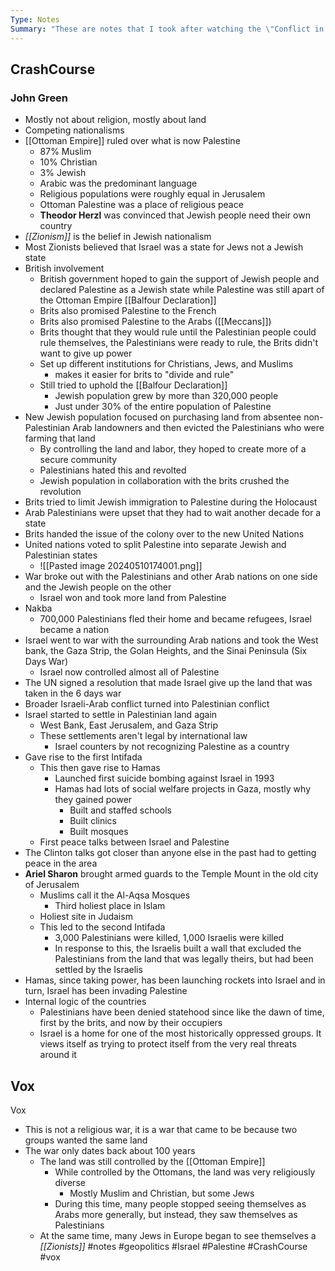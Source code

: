 ```yaml
---
Type: Notes
Summary: "These are notes that I took after watching the \"Conflict in Israel and Palestine through 2015: Crash Course World History #223\" video hosted by John Green. This was prompted by a discussion I had with Mitchell in which I realized that I didn't know a lot about the issue."
---
```


## CrashCourse
### John Green
- Mostly not about religion, mostly about land
- Competing nationalisms
- [[Ottoman Empire]] ruled over what is now Palestine
	- 87% Muslim
	- 10% Christian
	- 3% Jewish
	- Arabic was the predominant language
	- Religious populations were roughly equal in Jerusalem 
	- Ottoman Palestine was a place of religious peace
	- **Theodor Herzl** was convinced that Jewish people need their own country
- *[[Zionism]]* is the belief in Jewish nationalism
- Most Zionists believed that Israel was a state for Jews not a Jewish state
- British involvement
	- British government hoped to gain the support of Jewish people and declared Palestine as a Jewish state while Palestine was still apart of the Ottoman Empire [[Balfour Declaration]]
	- Brits also promised Palestine to the French
	- Brits also promised Palestine to the Arabs ([[Meccans]])
	- Brits thought that they would rule until the Palestinian people could rule themselves, the Palestinians were ready to rule, the Brits didn't want to give up power
	- Set up different institutions for Christians, Jews, and Muslims
		- makes it easier for brits to "divide and rule"
	- Still tried to uphold the [[Balfour Declaration]]
		- Jewish population grew by more than 320,000 people
		- Just under 30% of the entire population of Palestine
- New Jewish population focused on purchasing land from absentee non-Palestinian Arab landowners and then evicted the Palestinians who were farming that land
	- By controlling the land and labor, they hoped to create more of a secure community
	- Palestinians hated this and revolted
	- Jewish population in collaboration with the brits crushed the revolution
- Brits tried to limit Jewish immigration to Palestine during the Holocaust
- Arab Palestinians were upset that they had to wait another decade for a state
- Brits handed the issue of the colony over to the new United Nations
- United nations voted to split Palestine into separate Jewish and Palestinian states
	- ![[Pasted image 20240510174001.png]]
- War broke out with the Palestinians and other Arab nations on one side and the Jewish people on the other
	- Israel won and took more land from Palestine
- Nakba
	- 700,000 Palestinians fled their home and became refugees, Israel became a nation
- Israel went to war with the surrounding Arab nations and took the West bank, the Gaza Strip, the Golan Heights, and the Sinai Peninsula (Six Days War)
	- Israel now controlled almost all of Palestine
- The UN signed a resolution that made Israel give up the land that was taken in the 6 days war
- Broader Israeli-Arab conflict turned into Palestinian conflict
- Israel started to settle in Palestinian land again
	- West Bank, East Jerusalem, and Gaza Strip
	- These settlements aren't legal by international law
		- Israel counters by not recognizing Palestine as a country
- Gave rise to the first Intifada
	- This then gave rise to Hamas
		- Launched first suicide bombing against Israel in 1993
		- Hamas had lots of social welfare projects in Gaza, mostly why they gained power
			- Built and staffed schools
			- Built clinics
			- Built mosques
	- First peace talks between Israel and Palestine
- The Clinton talks got closer than anyone else in the past had to getting peace in the area
- **Ariel Sharon** brought armed guards to the Temple Mount in the old city of Jerusalem
	- Muslims call it the Al-Aqsa Mosques
		- Third holiest place in Islam
	- Holiest site in Judaism
	- This led to the second Intifada
		- 3,000 Palestinians were killed, 1,000 Israelis were killed
		- In response to this, the Israelis built a wall that excluded the Palestinians from the land that was legally theirs, but had been settled by the Israelis
- Hamas, since taking power, has been launching rockets into Israel and in turn, Israel has been invading Palestine
- Internal logic of the countries
	- Palestinians have been denied statehood since like the dawn of time, first by the brits, and now by their occupiers
	- Israel is a home for one of the most historically oppressed groups. It views itself as trying to protect itself from the very real threats around it

## Vox
Vox
- This is not a religious war, it is a war that came to be because two groups wanted the same land
- The war only dates back about 100 years
	- The land was still controlled by the [[Ottoman Empire]]
		- While controlled by the Ottomans, the land was very religiously diverse
			- Mostly Muslim and Christian, but some Jews
		- During this time, many people stopped seeing themselves as Arabs more generally, but instead, they saw themselves as Palestinians
	- At the same time, many Jews in Europe began to see themselves a *[[Zionists]]*
#notes
#geopolitics
#Israel
#Palestine
#CrashCourse 
#vox
